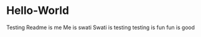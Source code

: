 Hello-World
===========

Testing 
Readme is me 
Me is swati
Swati is testing
testing is fun
fun is good

